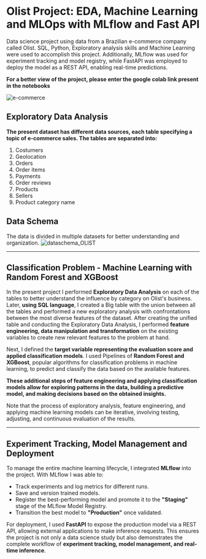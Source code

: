 # Olist Project: EDA, Machine Learning and MLOps with MLflow and Fast API
Data science project using data from a Brazilian e-commerce company called Olist. SQL, Python, Exploratory analysis skills and Machine Learning were used to accomplish this project. 
Additionally, MLflow was used for experiment tracking and model registry, while FastAPI was employed to deploy the model as a REST API, enabling real-time predictions. 

**For a better view of the project, please enter the google colab link present in the notebooks**


![e-commerce](https://user-images.githubusercontent.com/99512194/196061880-2f1d1799-f772-4635-b35f-95d53b6ed574.png)
## Exploratory Data Analysis
**The present dataset has different data sources, each table specifying a topic of e-commerce sales. The tables are separated into:** 
1. Costumers
2. Geolocation
3. Orders
4. Order items
5. Payments
6. Order reviews
7. Products 
8. Sellers
9. Product category name
    
## Data Schema

The data is divided in multiple datasets for better understanding and organization.
![dataschema_OLIST](https://user-images.githubusercontent.com/99512194/196061967-07e8b984-c563-4043-bdd3-8e0767a31787.png)

---

## Classification Problem - Machine Learning with Random Forest and XGBoost

In the present project I performed **Exploratory Data Analysis** on each of the tables to better understand the influence by category on Olist's business. Later, **using SQL language**, I created a Big table with the union between all the tables and performed a new exploratory analysis with confrontations between the most diverse features of the dataset.
After creating the unified table and conducting the Exploratory Data Analysis, I performed **feature engineering, data manipulation and transformation** on the existing variables to create new relevant features to the problem at hand.

Next, I defined the **target variable representing the evaluation score and applied classification models**. I used Pipelines of **Random Forest and XGBoost**, popular algorithms for classification problems in machine learning, to predict and classify the data based on the available features.

**These additional steps of feature engineering and applying classification models allow for exploring patterns in the data, building a predictive model, and making decisions based on the obtained insights.**

Note that the process of exploratory analysis, feature engineering, and applying machine learning models can be iterative, involving testing, adjusting, and continuous evaluation of the results.

---

## Experiment Tracking, Model Management and Deployment

To manage the entire machine learning lifecycle, I integrated **MLflow** into the project. With MLflow I was able to:

- Track experiments and log metrics for different runs.  
- Save and version trained models.  
- Register the best-performing model and promote it to the **"Staging"** stage of the MLflow Model Registry.  
- Transition the best model to **"Production"** once validated.

For deployment, I used **FastAPI** to expose the production model via a REST API, allowing external applications to make inference requests. This ensures the project is not only a data science study but also demonstrates the complete workflow of **experiment tracking, model management, and real-time inference**.

